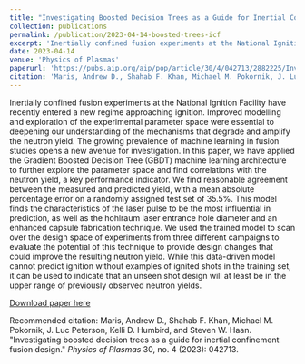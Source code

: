 ```yaml
---
title: "Investigating Boosted Decision Trees as a Guide for Inertial Confinement Fusion Design"
collection: publications
permalink: /publication/2023-04-14-boosted-trees-icf
excerpt: 'Inertially confined fusion experiments at the National Ignition Facility have recently entered a new regime approaching ignition. Improved modelling and exploration of the experimental parameter space were essential to deepening our understanding of the mechanisms that degrade and amplify the neutron yield. The growing prevalence of machine learning in fusion studies opens a new avenue for investigation. In this paper, we have applied the Gradient Boosted Decision Tree (GBDT) machine learning architecture to further explore the parameter space and find correlations with the neutron yield, a key performance indicator. We find reasonable agreement between the measured and predicted yield, with a mean absolute percentage error on a randomly assigned test set of 35.5%. This model finds the characteristics of the laser pulse to be the most influential in prediction, as well as the hohlraum laser entrance hole diameter and an enhanced capsule fabrication technique. We used the trained model to scan over the design space of experiments from three different campaigns to evaluate the potential of this technique to provide design changes that could improve the resulting neutron yield. While this data-driven model cannot predict ignition without examples of ignited shots in the training set, it can be used to indicate that an unseen shot design will at least be in the upper range of previously observed neutron yields.'
date: 2023-04-14
venue: 'Physics of Plasmas'
paperurl: 'https://pubs.aip.org/aip/pop/article/30/4/042713/2882225/Investigating-boosted-decision-trees-as-a-guide'
citation: 'Maris, Andrew D., Shahab F. Khan, Michael M. Pokornik, J. Luc Peterson, Kelli D. Humbird, and Steven W. Haan. &quot;Investigating boosted decision trees as a guide for inertial confinement fusion design.&quot; <i>Physics of Plasmas</i> 30, no. 4 (2023): 042713.'
---
```

Inertially confined fusion experiments at the National Ignition Facility have recently entered a new regime approaching ignition. Improved modelling and exploration of the experimental parameter space were essential to deepening our understanding of the mechanisms that degrade and amplify the neutron yield. The growing prevalence of machine learning in fusion studies opens a new avenue for investigation. In this paper, we have applied the Gradient Boosted Decision Tree (GBDT) machine learning architecture to further explore the parameter space and find correlations with the neutron yield, a key performance indicator. We find reasonable agreement between the measured and predicted yield, with a mean absolute percentage error on a randomly assigned test set of 35.5%. This model finds the characteristics of the laser pulse to be the most influential in prediction, as well as the hohlraum laser entrance hole diameter and an enhanced capsule fabrication technique. We used the trained model to scan over the design space of experiments from three different campaigns to evaluate the potential of this technique to provide design changes that could improve the resulting neutron yield. While this data-driven model cannot predict ignition without examples of ignited shots in the training set, it can be used to indicate that an unseen shot design will at least be in the upper range of previously observed neutron yields. 

[Download paper here](http://academicpages.github.io/files/230315Andrew_Maris_GBDT_ICF_2022.pdf)

Recommended citation: Maris, Andrew D., Shahab F. Khan, Michael M. Pokornik, J. Luc Peterson, Kelli D. Humbird, and Steven W. Haan. "Investigating boosted decision trees as a guide for inertial confinement fusion design." <i>Physics of Plasmas</i> 30, no. 4 (2023): 042713.
